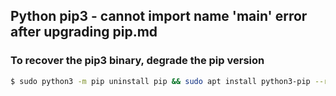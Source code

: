 ## Python pip3 - cannot import name 'main' error after upgrading pip.md

### To recover the pip3 binary, degrade the pip version

```bash
$ sudo python3 -m pip uninstall pip && sudo apt install python3-pip --reinstall.
```
